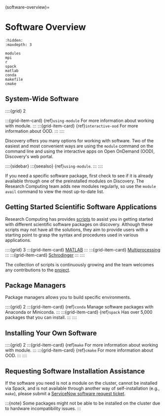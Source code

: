 (software-overview)=
# Software Overview
```{toctree}
:hidden:
:maxdepth: 3

modules
mpi
r
spack
matlab
conda
makefile
cmake
```
## System-Wide Software
::::{grid} 2

:::{grid-item-card} {ref}`using-module`
For more information about working with module.
:::
:::{grid-item-card} {ref}`interactive-ood`
For more information about OOD.
:::
::::

Discovery offers you many options for working with software. Two of the easiest and most convenient ways are using the `module` command on the command line and using the interactive apps on Open OnDemand (OOD), Discovery's web portal.

::::{sidebar}
:::{seealso}
{ref}`using-module`.
:::
::::

If you need a specific software package, first check to see if it is already available through one of the preinstalled modules on Discovery. The Research Computing team adds new modules regularly, so use the `module avail` command to view the most up-to-date list.

## Getting Started Scientific Software Applications
Research Computing has provides [scripts] to assist you in getting started with different scientific software packages on discovery. Although these scripts may not have all the solutions, they aim to provide users with a starting point to grasp the syntax and procedures used in various applications.

::::{grid} 3
:::{grid-item-card} [MATLAB]
:::
:::{grid-item-card} [Multiprocessing]
:::
:::{grid-item-card} [Schrodinger]
:::
::::

The collection of scripts is continuously growing and the team welcomes any contributions to the [project].

## Package Managers
Package managers allows you to build specific environments.

::::{grid} 2
:::{grid-item-card} {ref}`conda`
Manage software packages with Anaconda or Miniconda.
:::
:::{grid-item-card} {ref}`spack`
Has over 5,000 packages that you can install.
:::
::::


## Installing Your Own Software

::::{grid} 2
:::{grid-item-card} {ref}`make`
For more information about working with module.
:::
:::{grid-item-card} {ref}`cmake`
For more information about OOD.
:::
::::

## Requesting Software Installation Assistance
If the software you need is not a module on the cluster, cannot be installed via Spack, and is not available through another way of self-installation (e.g., `make`), please submit a [ServiceNow software request ticket].

:::{note}
Some packages might not be able to be installed on the cluster due to hardware incompatibility issues.
:::


[Matlab]: https://github.com/northeastern-rc/discovery-example-scripts/tree/main/MATLAB
[Multiprocessing]: https://github.com/northeastern-rc/discovery-example-scripts/tree/main/Multiprocessing
[project]: https://github.com/northeastern-rc/discovery-example-scripts
[Schrodinger]: https://github.com/northeastern-rc/discovery-example-scripts/tree/main/Schrodinger
[scripts]: https://github.com/northeastern-rc/discovery-example-scripts
[servicenow software request ticket]: https://service.northeastern.edu/tech?id=sc_cat_item&sys_id=777c510bdbebd340a37cd206ca9619b0
